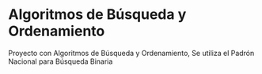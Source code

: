 # Algoritmos de Búsqueda y Ordenamiento
Proyecto con Algoritmos de Búsqueda y Ordenamiento, Se utiliza el Padrón Nacional para Búsqueda Binaria
